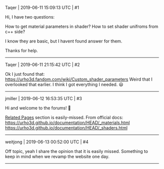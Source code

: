 Taqer | 2019-06-11 15:09:13 UTC | #1

Hi, I have two questions:

How to get material parameters in shader? 
How to set shader unifroms from c++ side?

I know they are basic, but I havent found answer for them.

Thanks for help.

-------------------------

Taqer | 2019-06-11 21:15:42 UTC | #2

Ok I just found that: https://urho3d.fandom.com/wiki/Custom_shader_parameters
Weird that I overlooked that earlier.
I think I got everything I needed. :smiley:

-------------------------

jmiller | 2019-06-12 16:53:35 UTC | #3

Hi and welcome to the forums! :confetti_ball:

[Related Pages](https://urho3d.github.io/documentation/HEAD/pages.html) section is easily-missed.
From official docs:
  https://urho3d.github.io/documentation/HEAD/_materials.html
  https://urho3d.github.io/documentation/HEAD/_shaders.html

-------------------------

weitjong | 2019-06-13 00:52:00 UTC | #4

Off topic, yeah I share the opinion that it is easily missed. Something to keep in mind when we revamp the website one day.

-------------------------

